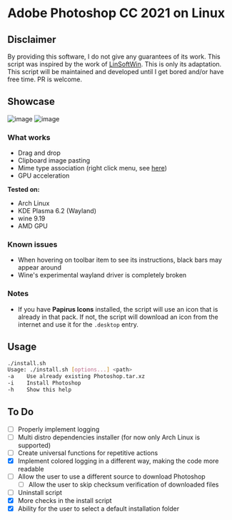 # Adobe Photoshop CC 2021 on Linux

## Disclaimer

By providing this software, I do not give any guarantees of its work. This script was inspired by the work of [LinSoftWin](https://github.com/LinSoftWin/Photoshop-CC2022-Linux). This is only its adaptation. This script will be maintained and developed until I get bored and/or have free time. PR is welcome.

## Showcase 

![image](https://github.com/user-attachments/assets/5f4edc77-a67e-49c5-8332-b436f1d6134d)
![image](https://github.com/user-attachments/assets/ad8c7477-4682-4edc-8665-4f5b5380a382)

### What works

- Drag and drop
- Clipboard image pasting
- Mime type association (right click menu, see [here](https://github.com/user-attachments/assets/eb5f7ab3-fb75-47e7-841b-a763ca5e3382))
- GPU acceleration

**Tested on:**
- Arch Linux
- KDE Plasma 6.2 (Wayland)
- wine 9.19
- AMD GPU

### Known issues

- When hovering on toolbar item to see its instructions, black bars may appear around
- Wine's experimental wayland driver is completely broken

### Notes

- If you have **Papirus Icons** installed, the script will use an icon that is already in that pack. If not, the script will download an icon from the internet and use it for the `.desktop` entry.

## Usage

```bash
./install.sh
Usage: ./install.sh [options...] <path>
-a    Use already existing Photoshop.tar.xz
-i    Install Photoshop
-h    Show this help
```
## To Do

- [ ] Properly implement logging
- [ ] Multi distro dependencies installer (for now only Arch Linux is supported)
- [ ] Create universal functions for repetitive actions
- [x] Implement colored logging in a different way, making the code more readable
- [ ] Allow the user to use a different source to download Photoshop
    - [ ] Allow the user to skip checksum verification of downloaded files
- [ ] Uninstall script
- [x] More checks in the install script
- [x] Ability for the user to select a default installation folder
